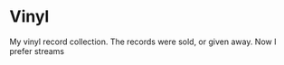 Vinyl
=====

My vinyl record collection.
The records were sold, or given away.
Now I prefer streams
